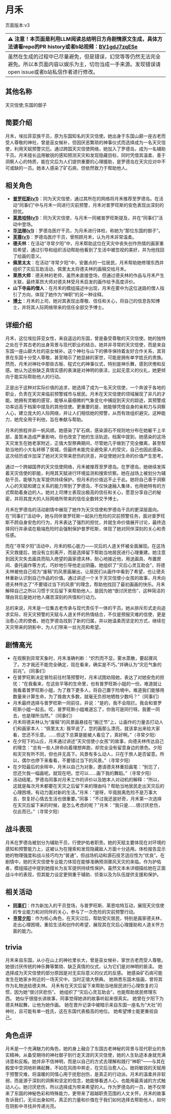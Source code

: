 # 月禾
页面版本:v3
 

| :warning: 注意！本页面是利用LLM阅读总结明日方舟剧情原文生成，具体方法请看repo的PR history或者b站视频：[BV1gdJ7zqESe](https://www.bilibili.com/video/BV1gdJ7zqESe/)         |
|:----------------------------|
| 虽然在生成的过程中已尽量避免，但是错误，幻觉等等仍然无法完全避免。所以本页面内容以娱乐为主，切勿当成一手来源。发现错误请open issue或者b站私信作者进行修改。|



## 其他名称
天灾信使;东国的御子
## 简要介绍
月禾，埃拉菲亚族干员，原为东国知名的天灾信使。她出身于东国山巅一座古老而受人尊敬的神社，曾是巫女候补，但因厌恶繁琐的神事仪式而选择成为一名天灾信使，利用天赋预警灾厄。通过跨国天灾信使网络，她加入了罗德岛，成为一名辅助干员。月禾擅长运用敏锐的感知预测天灾和发现隐藏目标，同时凭借其温柔、善于洞察人心的特质，能在灾后为人们提供重要的心理援助，是罗德岛在天灾应对中不可或缺的一员。她本人感染了矿石病，但依然致力于帮助他人。
## 相关角色
-   **[普罗旺斯](char_145_prove.md)([v1](../chars/char_145_prove.md))**：同为天灾信使，通过其所在的网络将月禾推荐至罗德岛。在活动“同事们”中与月禾一同进行灾前预警，月禾对普罗旺斯的安危表现出深刻的担忧。
-   **[莱恩哈特](char_373_lionhd.md)([v1](../chars/char_373_lionhd.md))**：同为天灾信使，与月禾一同被普罗旺斯提及，并在“同事们”活动中登场。
-   **[华法琳](char_171_bldsk.md)([v1](../chars/char_171_bldsk.md))**：罗德岛医疗干员，为月禾进行体检，称她为“那位东国的御子”。
-   **[芙蓉](char_120_hibisc.md)([v1](../chars/char_120_hibisc.md))**：罗德岛医疗干员，曾照顾月禾，认为月禾非常温柔。
-   **德夫林**：在活动“寻常夕阳”中，月禾帮助这位在天灾中丧失创作热情的画家重拾希望，通过引导和组织活动帮助他看到了生活中被忽视的美好，并为他找回了绘画的意义。
-   **佩里太太**：在活动“寻常夕阳”中，安置点的一位居民，月禾帮助她修理东西并组织了灾后互助活动，佩里太太将德夫林的画稿交给月禾。
-   **莱昂大师**：德夫林的老师，虽然未直接登场，但通过德夫林的作品与月禾产生关联，最终莱昂大师对德夫林受月禾启发的画作给予高度评价。
-   **山下寺庙的僧人**：在月禾的模组描述中出现，月禾在雾中为这位迷路的僧人指引了方向，体现了她作为“神职”的另一种诠释。
-   **[博士](extended_char_bo_shi.md)**：月禾的上司，她对其表现出尊敬、信任和关心，将自己的信息告知博士，并将其人际网络带来的信任全部交予博士。
## 详细介绍
月禾，这位埃拉菲亚女性，来自遥远的东国，曾是备受尊敬的天灾信使。她的独特之处在于其古老的出身背景与现代职业的结合。她并非寻常的天灾信使，而是来自东国一座山巅大社的巫女候补。这个神社与山下的佛寺保持着友好合作关系，其背景在东国十分受人尊敬，甚至暗示了她显赫的家世，可能是拥有单字姓氏的贵族。然而，月禾对神社中那些古板、程式化的神事仪式，特别是神乐舞，感到厌倦和反感。她认为这些缺乏真情实感的表演是对神明的亵渎，比起无意义的仪礼，她更倾向于能实际帮助他人的行动。

正是出于这种对实际价值的追求，她选择了成为一名天灾信使，一个奔波于各地的职业，负责在天灾来临前预警城市与居民。月禾在天灾信使的领域展现了非凡的才能。她拥有灵敏的感官，能够从最细微的气象变化中捕捉到天灾的踪迹，其预警成功率远高于档案中提及的其他信使。更重要的是，她能够凭借自身的亲和力与洞察人心，建立庞大的人际网络，并让人们相信她的预警，从而有效组织避灾。这种能力，她完全用于利他，旨在奉献与帮助。

月禾的旅程并非一帆风顺。她感染了矿石病，感染源石不规则地分布在她躯干上半部，虽暂未造成严重影响，但也改变了她的生活轨迹。档案中提到，她感染的这场天灾发生在她老家附近，正值大型祭典期间，尽管她几乎做到了完全撤离，甚至帮助当地的小大名转移了居城，但最终未能完全避免家人的受灾，自己也因此感染。这次经历或许加深了她对天灾带来悲伤的厌恶，并促使她对生命的价值产生思考。

通过一个跨越国界的天灾信使网络，月禾被推荐至罗德岛。在罗德岛，她继续发挥着天灾信使的职能，利用其天赋进行环境监测和搜索侦察。她在战场上被划分为辅助干员，能够为友军提供持续保护。但月禾的价值远不止于此。她将自己善于洞察人心的天赋和建立关系的能力带到了罗德岛，不仅快速融入集体，也用她特有的方式帮助着身边的人。她对上司博士表现出极高的信任和关心，愿意分享自己的秘密，并将其庞大的人际网络所带来的信任全数转交予博士。

月禾在罗德岛的活动剧情中展现了她作为天灾信使和罗德岛干员的更深层面向。在“同事们”活动中，她与同伴普罗旺斯一起执行危险的灾前预警任务，面对普罗旺斯不顾自身安危的行为，月禾表达了强烈的担忧，并就生命价值展开讨论，最终选择同行并承诺在极端危险时会强制保护普罗旺斯，体现了她对同伴深刻的关心和责任感。

而在“寻常夕阳”活动中，月禾的核心能力——灾后的人道关怀被全面展现。在这场天灾救援后，她没有立刻离开，而是选择留下帮助当地居民进行心理重建。她注意到因天灾失去画具而陷入绝望的画家德夫林，耐心地接近他，用送画具、布置房间、委托画作等方式，巧妙地引导他走出阴霾。她组织了“灾后心灵互助会”，将德夫林被他自己视为“废稿”的风景画展出，让居民们从画作中看到了希望，也让德夫林重新认识到自己作品的价值。通过讲述一个关于天灾信使小女孩的故事，月禾向德夫林传达了“不要错过当下的风景”的理念，帮助他找回了最初画画的快乐。月禾解释自己之所以习惯于灾后留下来帮助他人，是因为她“很讨厌悲伤”，这种简洁的理由背后是她对他人痛苦深刻的共情和行动力。

总的来说，月禾是一位集古老传承与现代责任于一体的干员。她从排斥形式走向追求实际，将天灾预警的天赋与人道关怀的热情结合，不仅是预报灾难的信使，更是治愈心灵的使者。她在罗德岛找到了新的归属，并以她温柔而坚定的方式，继续在天灾带来的阴影中，为人们带来一丝光亮和希望。
## 剧情高光
- 在观察到异常天象时，月禾准确判断：“炽烈而不显，雾水蒸散，要起骤风了。方才我还不能完全确定，现在看来，确实是不巧。”并确认为“灾厄气象的前兆”。（同事们）
- 在普罗旺斯决定冒险前往村落预警时，月禾试图劝阻她，表达了对她安危的担忧：“在我看来，在这些平等的生命里，也有普罗旺斯小姐的一份。难道就让我看着普罗旺斯小姐，为了救下更多人，将自己置于险境中。难道我们能够用数量来计算生命，为了挽救大多数，就毫无负担地牺牲少数吗？”（同事们）
- 月禾最终选择与普罗旺斯一同前往，并说：“是的，我不会阻拦。我会和普罗旺斯小姐一起去。哎，普罗旺斯小姐难道忘了，你我可是同行呀。我要一同去，也是理所当然。”（同事们）
- 月禾将德夫林认为“废稿”的风景画悬挂在“搬迁节”上，让画作的力量去打动人们和画家本人：“佩里太太: 我早说了，您的画那么漂亮，就该拿出来给大家看，您还不乐意。……但这下总算是能被人看见了，真好啊。”（寻常夕阳）
- 在夕阳下的山丘，月禾通过讲述“天灾信使小女孩”的故事，向德夫林传达自己的理念：“总有一些人拼命向着理想奔跑，却完全没有留意身边的景色。夕阳和天灾有所不同，但也并无高下。风景有多么动人，只在于旅人是否留意。所以，偶尔也停下来看看，不要错过当下的风景。”（寻常夕阳）
- 在夕阳最后的余晖中，月禾以自己为对象，邀请德夫林重拾画笔：“别忘了，您还欠我一幅画呢。就现在吧。您可以......画下我的舞蹈。”（寻常夕阳）
- 活动结尾，罗德岛同事对月禾工作的评价以及她本人对动机的解释：“所以，这就是每次月禾都要在天灾之后留下来的理由吗？帮助当地居民走出天灾后的心理困境，有动力面对新的生活。”月禾：“是呀，毕竟脱离危险不是万事大吉，恢复好心情去生活也很重要。”同事：“不过我还是好奇，月禾第一次选择在天灾后留下来的时候，是怎么考虑的呢？”月禾：“我只是......很讨厌悲伤，仅此而已。”（寻常夕阳）
## 战斗表现
月禾在罗德岛被划分为辅助干员，行使护佑者职责。她的天赋主要体现在对环境的感知和预警能力上，这被认为在搜索和发现隐藏敌人方面十分适用。体检报告显示她的物理强度和战斗技巧均为“普通”，但战场机动和源石技艺适应性为“优良”。在剧情中，她的天灾信使专业能力体现在能够准确预测骤风天灾的来临。作为护佑者，模组描述中提到她擅长为友军提供持续性保护。虽然文本未详细描绘她在正面战斗中的表现，但其能力设定更侧重于辅助、侦查以及为队伍提供支援和保护。
## 相关活动
-   **[同事们](../stories/story_prove_set_1.md)**：作为新加入的干员登场，与普罗旺斯、莱恩哈特互动，展现天灾信使的专业能力和对同伴的关心，参与了一次危险的灾前预警行动。
-   **[寻常夕阳](../stories/story_tknogi_set_1.md)**：作为核心角色，在天灾过后，帮助受灾居民，特别是画家德夫林，走出心理困境，重拾生活和创作的希望，展现其在灾后心理援助和人道关怀方面的能力。
## trivia
月禾来自东国，从小在山上的神社里长大，曾是巫女候补，家世古老而受人尊敬。
她很讨厌传统的神乐舞等繁琐、缺乏真情的仪式，认为它们是对神明的亵渎。
她选择成为天灾信使的部分原因是对无实际意义的仪式的反感。
她感染矿石病可能发生在她家乡附近的一场天灾中，当时正值大祭典。
她熟悉东国木版画，曾将其作为礼物送给德夫林。
月禾有在天灾后留下来帮助当地居民进行心理恢复的习惯，因为她“很讨厌悲伤”。
她组织了“灾后心灵互助会”，也能帮助居民修理东西。
她似乎很擅长讲故事，同事觉得她讲的故事听起来很真实。
她曾在夕阳下为德夫林起舞，让他为她作画。
她在晋升记录中被暗示来自东国一座名为“大社”的神社，且可能有单一姓氏，这在东国代表极高的地位。
她希望博士能更重视自己。
## 角色点评
月禾是一个充满魅力的角色，她的身上融合了东国古老神秘的背景与现代职业的务实精神。从备受期待的神社御子到行走天涯的天灾信使，她的人生轨迹本身就充满诗意和反叛。她并非不信神明，而是以自己的方式去理解和践行“神职”——与其在殿堂中空洞地祈祷起舞，不如在风雨中奔走，在灾后治愈人心。她将敏锐的天赋用于预警灾难，将温暖的同情心用于抚慰创伤，是真正的行动派。月禾的温柔并非软弱，而是源于深刻的洞察和坚定的信念，她能够看透人心，也能用最真诚的方式触动人心。她讨厌悲伤，所以选择成为带来希望的人。作为罗德岛的一员，她不仅带来了东国的神秘色彩和特殊能力，更带来了超越职责范围的人文关怀。月禾的故事告诉我们，无论出身如何，真正的力量和价值在于我们如何选择去帮助他人，如何在阴影中寻找并传递光亮。